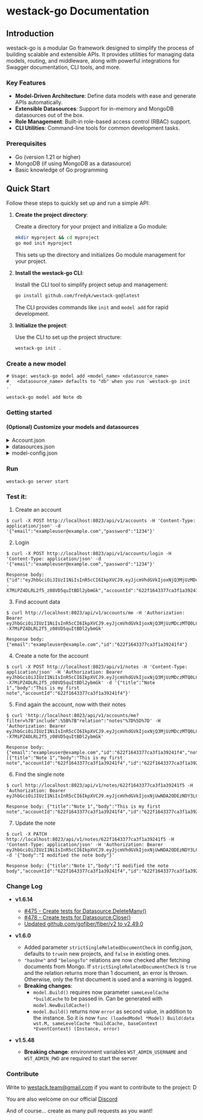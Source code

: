 # westack-go Documentation

## Introduction

westack-go is a modular Go framework designed to simplify the process of building scalable and extensible APIs. It provides utilities for managing data models, routing, and middleware, along with powerful integrations for Swagger documentation, CLI tools, and more.

### Key Features

- **Model-Driven Architecture**: Define data models with ease and generate APIs automatically.
- **Extensible Datasources**: Support for in-memory and MongoDB datasources out of the box.
- **Role Management**: Built-in role-based access control (RBAC) support.
- **CLI Utilities**: Command-line tools for common development tasks.

### Prerequisites

- Go (version 1.21 or higher)
- MongoDB (if using MongoDB as a datasource)
- Basic knowledge of Go programming

## Quick Start

Follow these steps to quickly set up and run a simple API:

1. **Create the project directory**:

   Create a directory for your project and initialize a Go module:

   ```bash
   mkdir myproject && cd myproject
   go mod init myproject
   ```

   This sets up the directory and initializes Go module management for your project.

2. **Install the westack-go CLI**:

   Install the CLI tool to simplify project setup and management:

   ```bash
   go install github.com/fredyk/westack-go@latest
   ```

   The CLI provides commands like `init` and `model add` for rapid development.

3. **Initialize the project**:

   Use the CLI to set up the project structure:

   ```bash
   westack-go init .
   ```

### Create a new model
```shell
# Usage: westack-go model add <model_name> <datasource_name>
#   <datasource_name> defaults to "db" when you run `westack-go init .`
 
westack-go model add Note db
```

### Getting started

#### (Optional) Customize your models and datasources

<details>
  <summary>Account.json</summary>

```json
{
  "name": "Account",
  "base": "Account",
  "public": true,
  "hidden": [
    "password"
  ],
  "properties": {
    "title": {
      "type": "string",
      "required": true
    },
    "content": {
      "type": "string"
    }
  },
  "casbin": {
    "policies": [
      "$authenticated,*,*,allow",
      "$everyone,*,read,allow",
      "$owner,*,__get__footer,allow"
    ]
  }
}
```

By default, `westack-go` generates the following standard CRUD routes for the `Note` model:

- `POST /notes`: Create a new note
- `GET /notes`: Retrieve all notes
- `GET /notes/{id}`: Retrieve a specific note by ID
- `PATCH /notes/{id}`: Partially update fields of a specific note
- `DELETE /notes/{id}`: Delete a specific note by ID

#### Relating Models

You can relate models using the `relations` property in the JSON definition. For example, to relate `Footer` to `Note` (and define that `Note` has one `Footer`):

Create or update `models/footer.json`:

```json
{
  "name": "Footer",
  "base": "PersistedModel",
  "properties": {
    "content": {
      "type": "string",
      "required": true
    }
  },
  "relations": {
    "note": {
      "type": "belongsTo",
      "model": "Note",
      "foreignKey": "noteId"
    }
  },
  "casbin": {
    "policies": [
      "$authenticated,*,*,allow",
      "$everyone,*,read,allow",
      "$owner,*,__get__note,allow"
    ]
  }
}
```

Create or update `models/note.json`:

```json
{
  "name": "Note",
  "base": "PersistedModel",
  "properties": {
    "title": {
      "type": "string",
      "required": true
    },
    "content": {
      "type": "string"
    }
  },
  "relations": {
    "account": {
      "type": "belongsTo",
      "model": "Account"
    }
  },
  "casbin": {
    "policies": [
      "$authenticated,*,*,allow",
      "$everyone,*,read,allow",
      "$owner,*,__get__footer,allow"
    ]
  }
}
```

</details>

<details>
  <summary>datasources.json</summary>

```json
{
  "db": {
    "name": "db",
    "host": "localhost",
    "port": 27017,
    "database": "example_db",
    "password": "",
    "username": "",
    "connector": "mongodb"
  }
}
```

</details>

<details>
  <summary>model-config.json</summary>

```json
{
  "Account": {
    "dataSource": "db"
  },
  "Note": {
    "dataSource": "db"
  }
}
```

</details>


### Run

```shell
westack-go server start
```

### Test it:

1. Create an account
```shell
$ curl -X POST http://localhost:8023/api/v1/accounts -H 'Content-Type: application/json' -d '{"email":"exampleuser@example.com","password":"1234"}'
```

2. Login
```shell
$ curl -X POST http://localhost:8023/api/v1/accounts/login -H 'Content-Type: application/json' -d '{"email":"exampleuser@example.com","password":"1234"}'

Response body: {"id":"eyJhbGciOiJIUzI1NiIsInR5cCI6IkpXVCJ9.eyJjcmVhdGVkIjoxNjQ3MjUzMDczMTQ0LCJyb2xlcyI6WyJVU0VSIl0sInR0bCI6MTIwOTYwMDAwMCwidXNlcklkIjoiNjIyZjE2NDMzNzdjYTNmMWEzOTI0MWY0In0.sbl7QA2--X7MiPZ4DLRL2f5_z08VD5quItBDl2ybmGk","accountId":"622f1643377ca3f1a39241f4"}
```

3. Find account data
```shell
$ curl http://localhost:8023/api/v1/accounts/me -H 'Authorization: Bearer eyJhbGciOiJIUzI1NiIsInR5cCI6IkpXVCJ9.eyJjcmVhdGVkIjoxNjQ3MjUzMDczMTQ0LCJyb2xlcyI6WyJVU0VSIl0sInR0bCI6MTIwOTYwMDAwMCwidXNlcklkIjoiNjIyZjE2NDMzNzdjYTNmMWEzOTI0MWY0In0.sbl7QA2--X7MiPZ4DLRL2f5_z08VD5quItBDl2ybmGk'
 
Response body: {"email":"exampleuser@example.com","id":"622f1643377ca3f1a39241f4"}
```

4. Create a note for the account
```shell
$ curl -X POST http://localhost:8023/api/v1/notes -H 'Content-Type: application/json' -H 'Authorization: Bearer eyJhbGciOiJIUzI1NiIsInR5cCI6IkpXVCJ9.eyJjcmVhdGVkIjoxNjQ3MjUzMDczMTQ0LCJyb2xlcyI6WyJVU0VSIl0sInR0bCI6MTIwOTYwMDAwMCwidXNlcklkIjoiNjIyZjE2NDMzNzdjYTNmMWEzOTI0MWY0In0.sbl7QA2--X7MiPZ4DLRL2f5_z08VD5quItBDl2ybmGk' -d '{"title":"Note 1","body":"This is my first note","accountId":"622f1643377ca3f1a39241f4"}'
```

5. Find again the account, now with their notes
```shell
$ curl 'http://localhost:8023/api/v1/accounts/me?filter=%7B"include":%5B%7B"relation":"notes"%7D%5D%7D' -H 'Authorization: Bearer eyJhbGciOiJIUzI1NiIsInR5cCI6IkpXVCJ9.eyJjcmVhdGVkIjoxNjQ3MjUzMDczMTQ0LCJyb2xlcyI6WyJVU0VSIl0sInR0bCI6MTIwOTYwMDAwMCwidXNlcklkIjoiNjIyZjE2NDMzNzdjYTNmMWEzOTI0MWY0In0.sbl7QA2--X7MiPZ4DLRL2f5_z08VD5quItBDl2ybmGk'

Response body: {"email":"exampleuser@example.com","id":"622f1643377ca3f1a39241f4","notes":[{"title":"Note 1","body":"This is my first note","accountId":"622f1643377ca3f1a39241f4","id":"622f1643377ca3f1a39241f5"}]}
```

6. Find the single note
```shell
$ curl http://localhost:8023/api/v1/notes/622f1643377ca3f1a39241f5 -H 'Authorization: Bearer eyJhbGciOiJIUzI1NiIsInR5cCI6IkpXVCJ9.eyJjcmVhdGVkIjoxNjUwNDA2ODEzNDY3LCJyb2xlcyI6WyJVU0VSIl0sInR0bCI6MTIwOTYwMDAwMCwidXNlcklkIjoiNjI1ZjM1OTE0NzU5YWJiOGZhMmE1YzljIn0.hWeMlZrhTFAac4LXTSiSIQ7uy7VhAlg1L9DKG3QPTpg'

Response body: {"title":"Note 1","body":"This is my first note","accountId":"622f1643377ca3f1a39241f4","id":"622f1643377ca3f1a39241f5"}
```

7. Update the note
```shell
$ curl -X PATCH http://localhost:8023/api/v1/notes/622f1643377ca3f1a39241f5 -H 'Content-Type: application/json' -H 'Authorization: Bearer eyJhbGciOiJIUzI1NiIsInR5cCI6IkpXVCJ9.eyJjcmVhdGVkIjoxNjUwNDA2ODEzNDY3LCJyb2xlcyI6WyJVU0VSIl0sInR0bCI6MTIwOTYwMDAwMCwidXNlcklkIjoiNjI1ZjM1OTE0NzU5YWJiOGZhMmE1YzljIn0.hWeMlZrhTFAac4LXTSiSIQ7uy7VhAlg1L9DKG3QPTpg' -d '{"body":"I modified the note body"}'

Response body: {"title":"Note 1","body":"I modified the note body","accountId":"622f1643377ca3f1a39241f4","id":"622f1643377ca3f1a39241f5"}
```
### Change Log

- **v1.6.14**

  - [#475 - Create tests for Datasource.DeleteMany()](https://github.com/fredyk/westack-go/issues/475)
  - [#478 - Create tests for Datasource.Close()](https://github.com/fredyk/westack-go/issues/478)
  - [Updated github.com/gofiber/fiber/v2 to v2.49.0](https://github.com/fredyk/westack-go/pull/499)

- **v1.6.0**

  - Added parameter `strictSingleRelatedDocumentCheck` in config.json, defaults to `true`in new projects, and `false` in existing ones.
  - `"hasOne"` and `"belongsTo"` relations are now checked after fetching documents from Mongo. If `strictSingleRelatedDocumentCheck` is `true` and the relation returns more than 1 document, an error is thrown. Otherwise, only the first document is used and a warning is logged.
  - **Breaking changes**:
    - `model.Build()` requires now parameter `sameLevelCache *buildCache` to be passed in. Can be generated with `model.NewBuildCache()`
    - `model.Build()` returns now `error` as second value, in addition to the instance. So it is now `func (loadedModel *Model) Build(data wst.M, sameLevelCache *buildCache, baseContext *EventContext) (Instance, error)`

- **v1.5.48**

  - **Breaking change**: environment variables `WST_ADMIN_USERNAME` and `WST_ADMIN_PWD` are required to start the server

### Contribute

Write to [westack.team@gmail.com](mailto://westack.team@gmail.com) if you want to contribute to the project: D

You are also welcome on our official [Discord](https://discord.gg/tFRYbGQWjZ)

And of course... create as many pull requests as you want!

